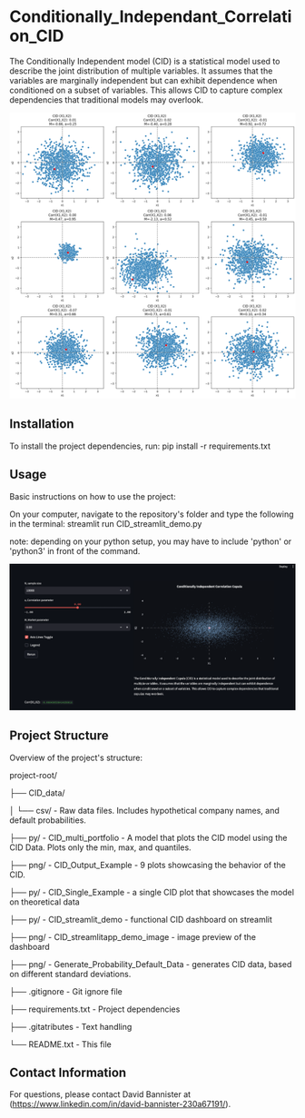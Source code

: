 # Conditionally_Independant_Correlation_CID
 The Conditionally Independent model (CID) is a statistical model used to describe the joint distribution of multiple variables. It assumes that the variables are marginally independent but can exhibit dependence when conditioned on a subset of variables. This allows CID to capture complex dependencies that traditional models may overlook.

![Alt Text](CID_Output_Example.png)

## Installation
To install the project dependencies, run:
pip install -r requirements.txt

## Usage
Basic instructions on how to use the project:

On your computer, navigate to the repository's folder and type the following in the terminal:
streamlit run CID_streamlit_demo.py

note: depending on your python setup, you may have to include 'python' or 'python3' in front of the command.

![Alt Text](CID_streamlitapp_demo_image.png)

## Project Structure
Overview of the project's structure:

project-root/

├── CID_data/

│ └── csv/ - Raw data files. Includes hypothetical company names, and default probabilities.

├── py/ - CID_multi_portfolio - A model that plots the CID model using the CID Data. Plots only the min, max, and quantiles.

├── png/ - CID_Output_Example - 9 plots showcasing the behavior of the CID.

├── py/ - CID_Single_Example - a single CID plot that showcases the model on theoretical data

├── py/ - CID_streamlit_demo - functional CID dashboard on streamlit

├── png/ - CID_streamlitapp_demo_image - image preview of the dashboard

├── png/ - Generate_Probability_Default_Data - generates CID data, based on different standard deviations.

├── .gitignore - Git ignore file

├── requirements.txt - Project dependencies

├── .gitatributes - Text handling

└── README.txt - This file

## Contact Information
For questions, please contact David Bannister at (https://www.linkedin.com/in/david-bannister-230a67191/).